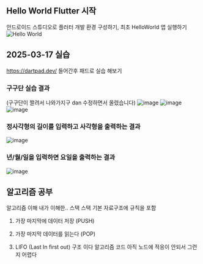 ## Hello World Flutter 시작
안드로이드 스튜디오로 플러터 개발 환경 구성하기, 최초 HelloWorld 앱 실행하기
![Hello World](https://github.com/user-attachments/assets/34761820-328e-4a44-a704-33511bcd4c93)
## 2025-03-17 실습
https://dartpad.dev/ 들어간후 패드로 실습 해보기 
### 구구단 실습 결과 
(구구단이 짤려서 나와가지구 dan 수정하면서 올렸습니다)
![image](https://github.com/user-attachments/assets/87b1c0db-8fe7-4f3c-9c6a-6a43760eec13)
![image](https://github.com/user-attachments/assets/c0bfc915-21eb-4ec4-b225-61325d139f5f)
![image](https://github.com/user-attachments/assets/a8891e5f-6c50-4114-8c9f-331441a3cba8)
### 정사각형의 길이를 입력하고 사각형을 출력하는 결과 
![image](https://github.com/user-attachments/assets/a31aa7d7-c01d-403b-b698-96359bf8686c)
### 년/월/일을 입력하면 요일을 출력하는 결과
![image](https://github.com/user-attachments/assets/8b0a3b2a-2ecc-4dfc-a62f-c9d161a86b85)

## 알고리즘 공부
알고리즘 이해 내가 이해한.. 스택
스택 기본 자료구조에 규칙을 포함
1. 가장 마지막에 데이터 저장 (PUSH)

2. 가장 마지막 데이터를 읽는다 (POP)

3. LIFO (Last In first out) 구조 이다
알고리즘 코드 아직 노드에 적응이 안되서 그런지 어렵다 
